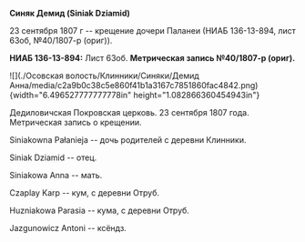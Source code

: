 **Синяк Демид (Siniak Dziamid)**

23 сентября 1807 г -- крещение дочери Паланеи (НИАБ 136-13-894, лист
63об, №40/1807-р (ориг)).

**НИАБ 136-13-894:** Лист 63об. **Метрическая запись №40/1807-р
(ориг).**

![](./Осовская волость/Клинники/Синяки/Демид Анна/media/c2a9b0c38c5e860f41b1a3167c7851860fac4842.png){width="6.496527777777778in"
height="1.082866360454943in"}

Дедиловичская Покровская церковь. 23 сентября 1807 года. Метрическая
запись о крещении.

Siniakowna Pałanieja -- дочь родителей с деревни Клинники.

Siniak Dziamid -- отец.

Siniakowa Anna -- мать.

Czaplay Karp -- кум, с деревни Отруб.

Huzniakowa Parasia -- кума, с деревни Отруб.

Jazgunowicz Antoni -- ксёндз.
